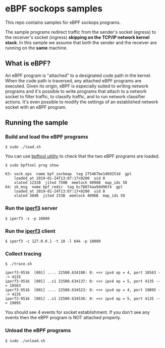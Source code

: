 # eBPF sockops samples

This repo contains samples for eBPF sockops programs.

The sample programs redirect traffic from the sender's socket (egress) to the receiver's socket (ingress) **skipping on the TCP/IP network kernel stack**. In this sample we assume that both the sender and the receiver are running on the **same** machine.

## What is eBPF?

An eBPF program is "attached" to a designated code path in the kernel. When the code path is traversed, any attached eBPF programs are executed. Given its origin, eBPF is especially suited to writing network programs and it's possible to write programs that attach to a network socket to filter traffic, to classify traffic, and to run network classifier actions. It's even possible to modify the settings of an established network socket with an eBPF program. 

## Running the sample

### Build and load the eBPF programs

```shell
$ sudo ./load.sh
```

You can use [bpftool utility](https://github.com/torvalds/linux/blob/master/tools/bpf/bpftool/Documentation/bpftool-prog.rst) to check that the two eBPF programs are loaded.

```shell
$ sudo bpftool prog show

63: sock_ops  name bpf_sockmap  tag 275467be1d69253d  gpl
	loaded_at 2019-01-24T13:07:17+0200  uid 0
	xlated 1232B  jited 750B  memlock 4096B  map_ids 58
64: sk_msg  name bpf_redir  tag bc78074aa9dd96f4  gpl
	loaded_at 2019-01-24T13:07:17+0200  uid 0
	xlated 304B  jited 233B  memlock 4096B  map_ids 58
```

### Run the [iperf3](https://iperf.fr/) server

```shell
$ iperf3 -s -p 10000
```

### Run the [iperf3](https://iperf.fr/) client

```shell
$ iperf3 -c 127.0.0.1 -t 10 -l 64k -p 10000
```

### Collect tracing

```shell
$ ./trace.sh

iperf3-9516  [001] .... 22500.634108: 0: <<< ipv4 op = 4, port 18583 --> 4135
iperf3-9516  [001] ..s1 22500.634137: 0: <<< ipv4 op = 5, port 4135 --> 18583
iperf3-9516  [001] .... 22500.634523: 0: <<< ipv4 op = 4, port 19095 --> 4135
iperf3-9516  [001] ..s1 22500.634536: 0: <<< ipv4 op = 5, port 4135 --> 19095
```
You should see 4 events for socket establishment. If you don't see any events then the eBPF program is NOT attached properly.

### Unload the eBPF programs

```shell
$ sudo ./unload.sh
```
